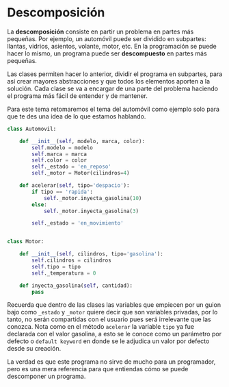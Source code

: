 # Descomposición

La **descomposición** consiste en partir un problema en partes más pequeñas. Por ejemplo, un automóvil puede ser dividido en subpartes: llantas, vidrios, asientos, volante, motor, etc. En la programación se puede hacer lo mismo, un programa puede ser **descompuesto** en partes más pequeñas.

Las clases permiten hacer lo anterior, dividir el programa en subpartes, para así crear mayores abstracciones y que todos los elementos aporten a la solución. Cada clase se va a encargar de una parte del problema haciendo el programa más fácil de entender y de mantener. 

Para este tema retomaremos el tema del automóvil como ejemplo solo para que te des una idea de lo que estamos hablando. 

```python
class Automovil:

    def __init__(self, modelo, marca, color):
        self.modelo = modelo
        self.marca = marca
        self.color = color
        self._estado = 'en_reposo'
        self._motor = Motor(cilindros=4)

    def acelerar(self, tipo='despacio'):
        if tipo == 'rapida':
            self._motor.inyecta_gasolina(10)
        else:
            self._motor.inyecta_gasolina(3)

        self._estado = 'en_movimiento'


class Motor:

    def __init__(self, cilindros, tipo='gasolina'):
        self.cilindros = cilindros
        self.tipo = tipo
        self._temperatura = 0

    def inyecta_gasolina(self, cantidad):
        pass
```

Recuerda que dentro de las clases las variables que empiecen por un guion bajo como `_estado` y `_motor` quiere decir que son variables privadas, por lo tanto, no serán compartidas con el usuario pues será irrelevante que las conozca. Nota como en el método `acelerar` la variable `tipo` ya fue declarada con el valor gasolina, a esto se le conoce como un parámetro por defecto o `default keyword` en donde se le adjudica un valor por defecto desde su creación.

La verdad es que este programa no sirve de mucho para un programador, pero es una mera referencia para que entiendas cómo se puede descomponer un programa.

## 

